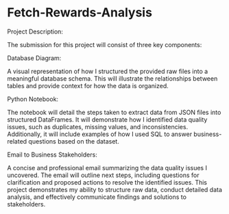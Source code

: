 # Fetch-Rewards-Analysis

Project Description:

The submission for this project will consist of three key components:


Database Diagram:

A visual representation of how I structured the provided raw files into a meaningful database schema. This will illustrate the relationships between tables and provide context for how the data is organized.


Python Notebook:

The notebook will detail the steps taken to extract data from JSON files into structured DataFrames.
It will demonstrate how I identified data quality issues, such as duplicates, missing values, and inconsistencies.
Additionally, it will include examples of how I used SQL to answer business-related questions based on the dataset.


Email to Business Stakeholders:

A concise and professional email summarizing the data quality issues I uncovered.
The email will outline next steps, including questions for clarification and proposed actions to resolve the identified issues.
This project demonstrates my ability to structure raw data, conduct detailed data analysis, and effectively communicate findings and solutions to stakeholders.
